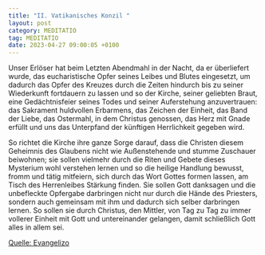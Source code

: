 ```yaml
---
title: "II. Vatikanisches Konzil "
layout: post
category: MEDITATIO
tag: MEDITATIO
date: 2023-04-27 09:00:05 +0100
---
```

Unser Erlöser hat beim Letzten Abendmahl in der Nacht, da er überliefert wurde, das eucharistische Opfer seines Leibes und Blutes eingesetzt, um dadurch das Opfer des Kreuzes durch die Zeiten hindurch bis zu seiner Wiederkunft fortdauern zu lassen und so der Kirche, seiner geliebten Braut, eine Gedächtnisfeier seines Todes und seiner Auferstehung anzuvertrauen: das Sakrament huldvollen Erbarmens, das Zeichen der Einheit, das Band der Liebe, das Ostermahl, in dem Christus genossen, das Herz mit Gnade erfüllt und uns das Unterpfand der künftigen Herrlichkeit gegeben wird.<!--more-->

So richtet die Kirche ihre ganze Sorge darauf, dass die Christen diesem Geheimnis des Glaubens nicht wie Außenstehende und stumme Zuschauer beiwohnen; sie sollen vielmehr durch die Riten und Gebete dieses Mysterium wohl verstehen lernen und so die heilige Handlung bewusst, fromm und tätig mitfeiern, sich durch das Wort Gottes formen lassen, am Tisch des Herrenleibes Stärkung finden. Sie sollen Gott danksagen und die unbefleckte Opfergabe darbringen nicht nur durch die Hände des Priesters, sondern auch gemeinsam mit ihm und dadurch sich selber darbringen lernen. So sollen sie durch Christus, den Mittler, von Tag zu Tag zu immer vollerer Einheit mit Gott und untereinander gelangen, damit schließlich Gott alles in allem sei.



[Quelle: Evangelizo](https://evangeliumtagfuertag.org/DE/gospel)